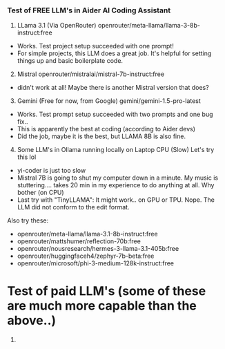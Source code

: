 ### Test of FREE LLM's in Aider AI Coding Assistant

1. LLama 3.1 (Via OpenRouter) openrouter/meta-llama/llama-3-8b-instruct:free 
- Works. Test project setup succeeded with one prompt! 
- For simple projects, this LLM does a great job. It's helpful for setting things up and basic boilerplate code. 
2. Mistral openrouter/mistralai/mistral-7b-instruct:free 
- didn't work at all! Maybe there is another Mistral version that does? 
3. Gemini (Free for now, from Google) gemini/gemini-1.5-pro-latest
- Works. Test prompt setup succeeded with two prompts and one bug fix..
- This is apparently the best at coding (according to Aider devs) 
- Did the job, maybe it is the best, but LLAMA 8B is also fine. 
4. Some LLM's in Ollama running locally on Laptop CPU (Slow) Let's try this lol
- yi-coder is just too slow
- Mistral 7B is going to shut my computer down in a minute. My music is stuttering.... takes 20 min in my experience to do anything at all. Why bother (on CPU)
- Last try with "TinyLLAMA": It might work.. on GPU or TPU. Nope. The LLM did not conform to the edit format. 

Also try these: 
- openrouter/meta-llama/llama-3.1-8b-instruct:free
- openrouter/mattshumer/reflection-70b:free
- openrouter/nousresearch/hermes-3-llama-3.1-405b:free
- openrouter/huggingfaceh4/zephyr-7b-beta:free
- openrouter/microsoft/phi-3-medium-128k-instruct:free

# Test of paid LLM's (some of these are much more capable than the above..) 
1. 